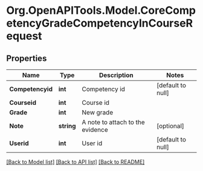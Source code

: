 # Org.OpenAPITools.Model.CoreCompetencyGradeCompetencyInCourseRequest

## Properties

Name | Type | Description | Notes
------------ | ------------- | ------------- | -------------
**Competencyid** | **int** | Competency id | [default to null]
**Courseid** | **int** | Course id | 
**Grade** | **int** | New grade | 
**Note** | **string** | A note to attach to the evidence | [optional] 
**Userid** | **int** | User id | [default to null]

[[Back to Model list]](../README.md#documentation-for-models) [[Back to API list]](../README.md#documentation-for-api-endpoints) [[Back to README]](../README.md)

